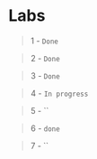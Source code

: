 # Labs
> 1 - `Done`

> 2 - `Done`

> 3 - `Done`

> 4 - `In progress`

> 5 - ``

> 6 - `done`

> 7 - ``
